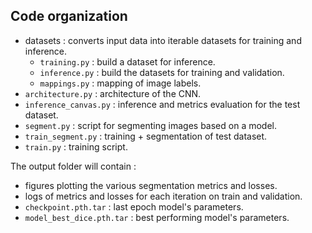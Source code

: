 ## Code organization

- datasets : converts input data into iterable datasets for training and inference.
  - `training.py` : build a dataset for inference.
  - `inference.py` : build the datasets for training and validation.
  - `mappings.py` : mapping of image labels.
- `architecture.py` : architecture of the CNN.
- `inference_canvas.py` : inference and metrics evaluation for the test dataset.
- `segment.py` : script for segmenting images based on a model.
- `train_segment.py` : training + segmentation of test dataset.
- `train.py` : training script.

The output folder will contain :

- figures plotting the various segmentation metrics and losses.
- logs of metrics and losses for each iteration on train and validation.
- `checkpoint.pth.tar` : last epoch model's parameters.
- `model_best_dice.pth.tar` : best performing model's parameters.
